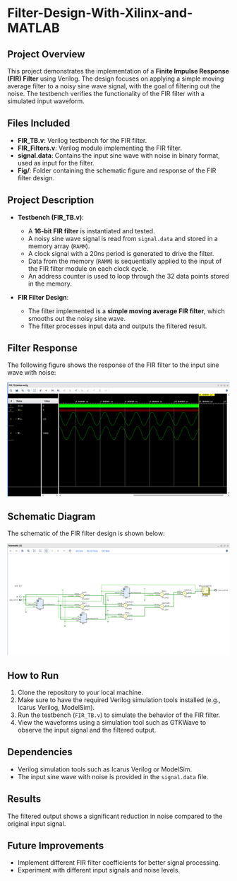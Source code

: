 # Filter-Design-With-Xilinx-and-MATLAB


## Project Overview

This project demonstrates the implementation of a **Finite Impulse Response (FIR) Filter** using Verilog. The design focuses on applying a simple moving average filter to a noisy sine wave signal, with the goal of filtering out the noise. The testbench verifies the functionality of the FIR filter with a simulated input waveform.

## Files Included
- **FIR_TB.v**: Verilog testbench for the FIR filter.
- **FIR_Filters.v**: Verilog module implementing the FIR filter.
- **signal.data**: Contains the input sine wave with noise in binary format, used as input for the filter.
- **Fig/**: Folder containing the schematic figure and response of the FIR filter design.

## Project Description

- **Testbench (FIR_TB.v)**:
  - A **16-bit FIR filter** is instantiated and tested.
  - A noisy sine wave signal is read from `signal.data` and stored in a memory array (`RAMM`).
  - A clock signal with a 20ns period is generated to drive the filter.
  - Data from the memory (`RAMM`) is sequentially applied to the input of the FIR filter module on each clock cycle.
  - An address counter is used to loop through the 32 data points stored in the memory.
  
- **FIR Filter Design**:
  - The filter implemented is a **simple moving average FIR filter**, which smooths out the noisy sine wave.
  - The filter processes input data and outputs the filtered result.

## Filter Response

The following figure shows the response of the FIR filter to the input sine wave with noise:

![Filter Response](Fig/FIR_movingAVG.png)

## Schematic Diagram

The schematic of the FIR filter design is shown below:

![Schematic Diagram](Fig/Schematic_FIR.png)

## How to Run

1. Clone the repository to your local machine.
2. Make sure to have the required Verilog simulation tools installed (e.g., Icarus Verilog, ModelSim).
3. Run the testbench (`FIR_TB.v`) to simulate the behavior of the FIR filter.
4. View the waveforms using a simulation tool such as GTKWave to observe the input signal and the filtered output.

## Dependencies

- Verilog simulation tools such as Icarus Verilog or ModelSim.
- The input sine wave with noise is provided in the `signal.data` file.

## Results

The filtered output shows a significant reduction in noise compared to the original input signal.

## Future Improvements

- Implement different FIR filter coefficients for better signal processing.
- Experiment with different input signals and noise levels.


